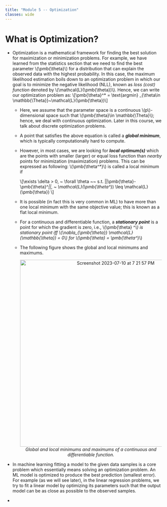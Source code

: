 ```yaml
---
title: "Module 5 -- Optimization"
classes: wide
---
```

# What is Optimization?
* Optimization is a mathematical framework for finding the best solution for maximization or minimization problems. For example, we have learned from the statistics section that we need to find the best parameter \\(\pmb{\theta}\\) for a distribution that can explain the observed data with the highest probability. In this case, the maximum likelihood estimation boils down to an optimization problem in which our goal is to minimize the negative likelihood (NLL), known as _loss (cost) function_ denoted by \\(\mathcal{L}(\pmb{\theta})\\). Hence, we can write our optimization problem as:
  \\[\pmb{\theta}^* = \text{argmin} _{\theta\in \mathbb{\Theta}}~\mathcal{L}(\pmb{\theta})\\]
  - Here, we assume that the parameter space is a continuous \\(p\\)-dimensional space such that \\(\pmb{\theta}\in \mathbb{\Theta}\\); hence, we deal with continuous optimization. Later in this course, we talk about discrete optimization problems.
  - A point that satisfies the above equation is called a **_global minimum_**, which is typically computationally hard to compute.
  - However, in most cases, we are looking for **_local optimum(s)_** which are the points with smaller (larger) or equal loss function than _nearby_ points for minimization (maximization) problems. This can be expressed as following: \\(\pmb{\theta^*}\\) is called a local minimum if
 
    \\[\exists \delta > 0, ~ \forall \theta ~~ s.t. \|\|\pmb{\theta}-\pmb{\theta}^*\|\|, ~ \mathcal{L}(\pmb{\theta^*}) \leq \mathcal{L}(\pmb{\theta}) \\]
  - It is possible (in fact this is very common in ML) to have more than one local minimum  with the same objective value; this
is known as a flat local minimum.
  - For a continuous and differentiable function, a **_stationary point_** is a point for which the gradient is zero, i.e., \\(\pmb{\theta} ^*\\) is stationary point iff \\(\nabla_{\pmb{\theta}} \mathcal{L}(\mathbb{\theta}) = 0\\) for \\(\pmb{\theta} = \pmb{\theta^*}\\)
  - The following figure shows the global and local minimums and maximums.

    <p align="center">
            <img width="600" alt="Screenshot 2023-07-10 at 7 21 57 PM" src="https://github.com/mrezasoltani/mrezasoltani.github.io/assets/37226975/4149331b-b489-4384-a027-e3e720d13a26">
    <br>
            <em>Global and local minimums and maximums of a continuous and differentiable function.</em>
     </p>
  
* In machine learning fitting a model to the given data samples is a core problem which essentially means solving an optimization problem. An ML model is optimized to produce the best prediction (smallest error). For example (as we will see later), in the linear regression problems, we try to fit a linear model by optimizing its parameters such that the output model can be as close as possible to the observed samples.
* 

